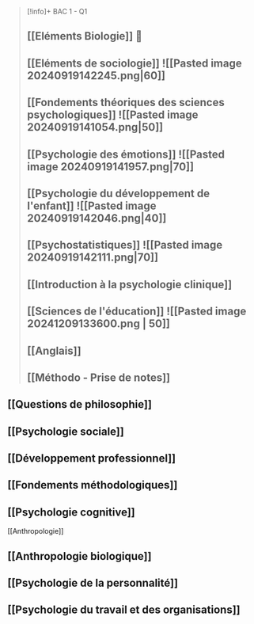 
> [!info]+ BAC 1 - Q1
> ## [[Eléments Biologie]] 🦠
> ## [[Eléments de sociologie]] ![[Pasted image 20240919142245.png|60]]
> ## [[Fondements théoriques des sciences psychologiques]] ![[Pasted image 20240919141054.png|50]]
> ## [[Psychologie des émotions]] ![[Pasted image 20240919141957.png|70]]
> ## [[Psychologie du développement de l'enfant]] ![[Pasted image 20240919142046.png|40]]
> ## [[Psychostatistiques]] ![[Pasted image 20240919142111.png|70]]
> ## [[Introduction à la psychologie clinique]] 
> ## [[Sciences de l'éducation]] ![[Pasted image 20241209133600.png | 50]]
> ## [[Anglais]]
> ## [[Méthodo - Prise de notes]]


## [[Questions de philosophie]]
## [[Psychologie sociale]]

## [[Développement professionnel]]
## [[Fondements méthodologiques]]
## [[Psychologie cognitive]]

[[Anthropologie]]
## [[Anthropologie biologique]]
## [[Psychologie de la personnalité]]
## [[Psychologie du travail et des organisations]]



